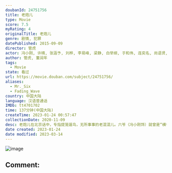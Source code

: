 ```yaml
---
doubanId: 24751756
title: 老炮儿
type: Movie
score: 7.5
myRating: 4
originalTitle: 老炮儿
genre: 剧情, 犯罪
datePublished: 2015-09-09
director: 管虎
actor: 冯小刚, 许晴, 张涵予, 刘桦, 李易峰, 梁静, 白举纲, 于和伟, 连奕名, 尚语贤, 鲁诺, 管宗祥, 尹力, 余皑磊, 宁浩, 江珊, 张译, 郭京飞, 张鲁一, 赵毅, 梁天, 张一山, 王俊凯, 王源, 易烊千玺, 巴图, 陶泽如, 吴谨言, 马元, 马书良, 佟磊, 胡晓光, 姜怡伊, 肖彦博, 王盛, 刘云龙, 杜珺, 庞国昌
author: 管虎, 董润年
tags:
  - Movie
state: 看过
url: https://movie.douban.com/subject/24751756/
aliases:
  - Mr._Six
  - Fading_Wave
country: 中国大陆
language: 汉语普通话
IMDb: tt4701702
time: 137分钟(中国大陆)
createTime: 2023-01-24 00:57:47
collectionDate: 2020-11-09
desc: 老炮儿在北京话中，专指提笼遛鸟，无所事事的老混混儿。六爷（冯小刚饰）就曾是“横行”老北京的老炮儿之一，如今过着悠闲自得的日子，却不想自己的儿子晓波（李易峰饰）被卷入了与“小爷”小飞（吴亦凡饰）...
date created: 2023-01-24
date modified: 2023-03-14
---
```


![image](p2276674912.jpg)

Comment:
---
